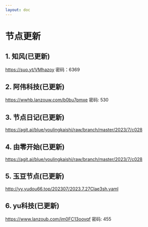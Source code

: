 ```yaml
---
layout: doc
---
```

# 节点更新

## 1. 知风(已更新)

https://suo.yt/VMhazoy 密码：6369

## 2. 阿伟科技(已更新)

https://wwhb.lanzouw.com/b0bu7pmxe 密码: 530

## 3. 节点日记(已更新)

https://agit.ai/blue/youlingkaishi/raw/branch/master/2023/7/c028

## 4. 由零开始(已更新)

https://agit.ai/blue/youlingkaishi/raw/branch/master/2023/7/c028

## 5. 玉豆节点(已更新)

http://yy.yudou66.top/202307/2023.7.27Clae3sh.yaml
  
## 6. yu科技(已更新)

https://www.lanzoub.com/im0FC13oovqf 密码: 455
